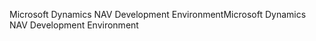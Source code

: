 <span data-ttu-id="2eba4-101">Microsoft Dynamics NAV Development Environment</span><span class="sxs-lookup"><span data-stu-id="2eba4-101">Microsoft Dynamics NAV Development Environment</span></span>